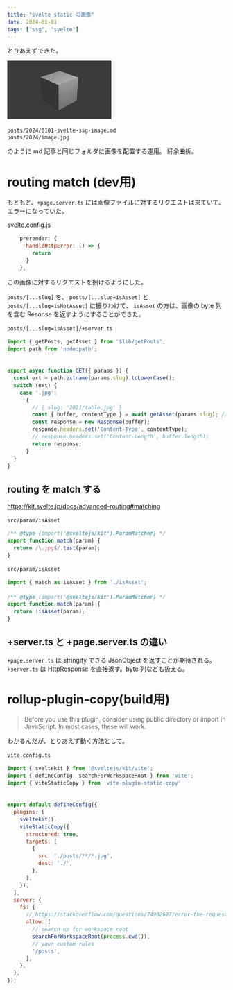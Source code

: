 ```yaml
---
title: "svelte static の画像"
date: 2024-01-01
tags: ["ssg", "svelte"]
---
```


とりあえずできた。

![image](./image.jpg)

```
posts/2024/0101-svelte-ssg-image.md
posts/2024/image.jpg
```

のように md 記事と同じフォルダに画像を配置する運用。
紆余曲折。

# routing match (dev用)

もともと、`+page.server.ts` には画像ファイルに対するリクエストは来ていて、
エラーになっていた。

svelte.config.js
```js
    prerender: {
      handleHttpError: () => {
        return
      }
    },
```

この画像に対するリクエストを捌けるようにした。

`posts/[...slug]` を、
`posts/[...slug=isAsset]` と `posts/[...slug=isNotAsset]` に振りわけて、
`isAsset` の方は、画像の byte 列を含む Resonse を返すようにすることができた。

`posts/[...slug=isAsset]/+server.ts`
```ts
import { getPosts, getAsset } from '$lib/getPosts';
import path from 'node:path';


export async function GET({ params }) {
  const ext = path.extname(params.slug).toLowerCase();
  switch (ext) {
    case '.jpg':
      {
        // { slug: '2021/table.jpg' }
        const { buffer, contentType } = await getAsset(params.slug); // fs.readFile しているだけ。
        const response = new Response(buffer);
        response.headers.set('Content-Type', contentType);
        // response.headers.set('Content-Length', buffer.length);
        return response;
      }
  }
}
```

## routing を match する

https://kit.svelte.jp/docs/advanced-routing#matching

`src/param/isAsset`
```ts
/** @type {import('@sveltejs/kit').ParamMatcher} */
export function match(param) {
  return /\.jpg$/.test(param);
}
```

`src/param/isAsset`
```ts
import { match as isAsset } from './isAsset';

/** @type {import('@sveltejs/kit').ParamMatcher} */
export function match(param) {
  return !isAsset(param);
}
```

## +server.ts と +page.server.ts の違い

`+page.server.ts` は stringify できる JsonObject を返すことが期待される。
`+server.ts` は HttpResponse を直接返す。byte 列なども扱える。

# rollup-plugin-copy(build用)

> Before you use this plugin, consider using public directory or import in JavaScript. In most cases, these will work.

わかるんだが、とりあえず動く方法として。

`vite.config.ts`
```js
import { sveltekit } from '@sveltejs/kit/vite';
import { defineConfig, searchForWorkspaceRoot } from 'vite';
import { viteStaticCopy } from 'vite-plugin-static-copy'


export default defineConfig({
  plugins: [
    sveltekit(),
    viteStaticCopy({
      structured: true,
      targets: [
        {
          src: './posts/**/*.jpg',
          dest: './',
        },
      ],
    }),
  ],
  server: {
    fs: {
      // https://stackoverflow.com/questions/74902697/error-the-request-url-is-outside-of-vite-serving-allow-list-after-git-init
      allow: [
        // search up for workspace root
        searchForWorkspaceRoot(process.cwd()),
        // your custom rules
        '/posts',
      ],
    },
  },
});
```

